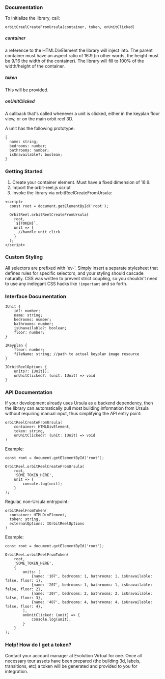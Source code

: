 ### Documentation

To initialize the library, call:

`orbitCreelCreateFromUrsula(container, token, onUnitClicked)`

##### container

a reference to the HTMLDivElement the library will inject into. The parent container must have an aspect ratio of 16:9 (in other words, the height must be 9/16 the width of the container). The library will fill to 100% of the width/height of the container.

##### token

This will be provided.

##### onUnitClicked

A callback that's called whenever a unit is clicked, either in the keyplan floor view, or on the main orbit reel 3D.

A unit has the following prototype:

```
{
  name: string;
  bedrooms: number;
  bathrooms: number;
  isUnavailable?: boolean;
}
```

### Getting Started

1. Create your container element. Must have a fixed dimension of 16:9.
2. Import the orbit-reel.js script
3. Invoke the library via orbitReelCreateFromUrsula:

```
<script>
  const root = document.getElementById('root');

  OrbitReel.orbitReelCreateFromUrsula(
	root,
	`${TOKEN}`,
	unit => {
	  //handle unit click
	}
  );
</script>
```

### Custom Styling

All selectors are prefixed with 'ev-'. Simply insert a separate stylesheet that defines rules for specific selectors, and your styling should cascade naturally. CSS was written to prevent strict coupling, so you shouldn't need to use any inelegant CSS hacks like `!important` and so forth.

### Interface Documentation

```
IUnit {
	id?: number;
	name: string;
	bedrooms: number;
	bathrooms: number;
	isUnavailable?: boolean;
	floor: number;
}
```

```
IKeyplan {
	floor: number;
	fileName: string; //path to actual keyplan image resource
}
```

```
IOrbitReelOptions {
	units?: IUnit[];
	onUnitClicked?: (unit: IUnit) => void
}
```

### API Documentation

If your development already uses Ursula as a backend dependency, then the library can automatically pull most building information from Ursula without requiring manual input, thus simplifying the API entry point:

```
orbitReelCreateFromUrsula(
	container: HTMLDivElement,
	token: string,
	onUnitClicked?: (unit: IUnit) => void
)
```

Example:

```
const root = document.getElementById('root');

OrbitReel.orbitReelCreateFromUrsula(
	root,
	'SOME_TOKEN_HERE',
	unit => {
		console.log(unit);
	}
);
```

Regular, non-Ursula entrypoint:

```
orbitReelFromToken(
  container: HTMLDivElement,
  token: string,
  externalOptions: IOrbitReelOptions
)
```

Example:

```
const root = document.getElementById('root');

OrbitReel.orbitReelFromToken(
	root,
	'SOME_TOKEN_HERE',
	{
		units: [
			{name: '107', bedrooms: 1, bathrooms: 1, isUnavailable: false, floor: 1},
			{name: '207', bedrooms: 1, bathrooms: 1, isUnavailable: false, floor: 2},
			{name: '307', bedrooms: 2, bathrooms: 2, isUnavailable: false, floor: 3},
			{name: '407', bedrooms: 4, bathrooms: 4, isUnavailable: false, floor: 4},
		],
		onUnitClicked: (unit) => {
			console.log(unit);
		}
	}
);
```

### Help! How do I get a token?

Contact your account manager at Evolution Virtual for one. Once all necessary tour assets have been prepared (the building 3d, labels, transitions, etc) a token will be generated and provided to you for integration.
